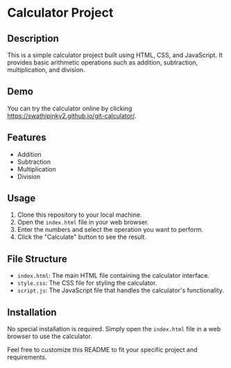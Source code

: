 # Calculator Project

## Description
This is a simple calculator project built using HTML, CSS, and JavaScript. It provides basic arithmetic operations such as addition, subtraction, multiplication, and division.

## Demo
You can try the calculator online by clicking https://swathipinky2.github.io/git-calculator/.

## Features
- Addition
- Subtraction
- Multiplication
- Division

## Usage
1. Clone this repository to your local machine.
2. Open the `index.html` file in your web browser.
3. Enter the numbers and select the operation you want to perform.
4. Click the "Calculate" button to see the result.

## File Structure
- `index.html`: The main HTML file containing the calculator interface.
- `style.css`: The CSS file for styling the calculator.
- `script.js`: The JavaScript file that handles the calculator's functionality.

## Installation
No special installation is required. Simply open the `index.html` file in a web browser to use the calculator.

Feel free to customize this README to fit your specific project and requirements.
